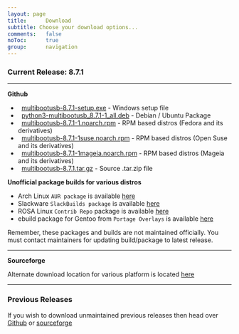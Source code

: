 ```yaml
---
layout: page
title:      Download
subtitle: Choose your download options...
comments:	false
noToc:		true
group: 		navigation
---
```


### Current Release: 8.7.1

___

**Github**

- <span class="fa fa-2x fa-windows"></span>&nbsp; [multibootusb-8.7.1-setup.exe](https://github.com/mbusb/multibootusb/releases/download/v8.7.1/multibootusb-8.7.1-setup.exe) - Windows setup file
- <span class="fa fa-2x fa-linux"></span>&nbsp; [python3-multibootusb_8.7.1-1_all.deb](https://github.com/mbusb/multibootusb/releases/download/v8.7.1/python3-multibootusb_8.7.1-1_all.deb) - Debian / Ubuntu Package
- <span class="fa fa-2x fa-linux"></span>&nbsp; [multibootusb-8.7.1-1.noarch.rpm](https://github.com/mbusb/multibootusb/releases/download/v8.7.1/multibootusb-8.7.1-1.noarch.rpm) - RPM based distros (Fedora and its derivatives)
- <span class="fa fa-2x fa-linux"></span>&nbsp; [multibootusb-8.7.1-1suse.noarch.rpm](https://github.com/mbusb/multibootusb/releases/download/v8.7.1/multibootusb-8.7.1-1suse.noarch.rpm) - RPM based distros (Open Suse and its derivatives)
- <span class="fa fa-2x fa-linux"></span>&nbsp; [multibootusb-8.7.1-1mageia.noarch.rpm](https://github.com/mbusb/multibootusb/releases/download/v8.7.1/multibootusb-8.7.1-1mageia.noarch.rpm) - RPM based distros (Mageia and its derivatives)
- <span class="fa fa-2x fa-file-zip-o"></span>&nbsp; [multibootusb-8.7.1.tar.gz](https://github.com/mbusb/multibootusb/archive/v8.7.1.tar.gz) - Source .tar.zip file

**Unofficial package builds for various distros**

- Arch Linux `AUR package` is available [here](https://aur.archlinux.org/packages/multibootusb/)
- Slackware `SlackBuilds package` is available [here](https://slackbuilds.org/repository/14.2/system/multibootusb/)
- ROSA Linux `Contrib Repo` package is available [here](https://pkgs.org/download/multibootusb)
- ebuild package for Gentoo from `Portage Overlays` is available  [here](https://gpo.zugaina.org/sys-boot/multibootusb)

Remember, these packages and builds are not maintained officially. You must contact maintainers for updating build/package to latest release.

---

**Sourceforge**

Alternate download location for various platform is located [here](https://sourceforge.net/projects/multibootusb/files/8.7.1/)


___

### Previous Releases

If you wish to download unmaintained previous releases then head over  [Github](https://github.com/mbusb/multibootusb/releases)
or [sourceforge](https://sourceforge.net/projects/multibootusb/files/?source=navbar)
